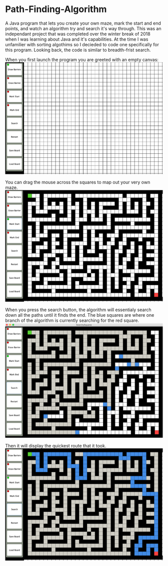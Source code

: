 # Path-Finding-Algorithm
A Java program that lets you create your own maze, mark the start and end points, and watch an algorithm try and search it's way through.  This was an independant project that was completed over the winter break of 2018 when I was learning about Java and it's capabilities.  At the time I was unfamilier with sorting algothims so I decieded to code one specifically for this program.  Looking back, the code is similar to breadth-frist search.

When you first launch the program you are greeted with an empty canvas:
![Empty_Canvas](Searching%20Algorithm/ScreenShots/Screen1.png)


You can drag the mouse across the squares to map out your very own maze.
![Empty_Canvas](Searching%20Algorithm/ScreenShots/Screen2.png)


When you press the search button, the algorithm will essentialy search down all the paths until it finds the end.  The blue squares are where one branch of the algorithm is currently searching for the red square.
![Empty_Canvas](Searching%20Algorithm/ScreenShots/Screen3New.png)


Then it will display the quickest route that it took.
![Empty_Canvas](Searching%20Algorithm/ScreenShots/Screen4.png)
